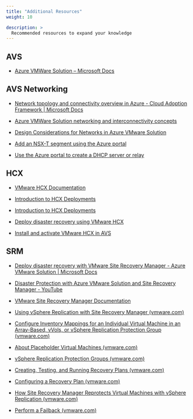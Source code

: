```yaml
---
title: "Additional Resources"
weight: 10

description: >
  Recommended resources to expand your knowledge
---
```



## AVS

-   [Azure VMWare Solution – Microsoft Docs](https://docs.microsoft.com/en-us/azure/azure-vmware/)

## AVS Networking

-   [Network topology and connectivity overview in Azure - Cloud Adoption
    Framework \| Microsoft
    Docs](https://docs.microsoft.com/en-us/azure/cloud-adoption-framework/ready/enterprise-scale/network-topology-and-connectivity)

-   [Azure VMWare Solution networking and interconnectivity
    concepts](https://docs.microsoft.com/en-us/azure/azure-vmware/concepts-networking)

-   [Design Considerations for Networks in Azure VMware
    Solution](https://docs.microsoft.com/en-us/azure/cloud-adoption-framework/scenarios/azure-vmware/eslz-network-topology-connectivity#general-design-considerations-and-recommendations)

-   [Add an NSX-T segment using the Azure
    portal](https://docs.microsoft.com/en-us/azure/azure-vmware/tutorial-nsx-t-network-segment#use-azure-portal-to-add-an-nsx-t-segment)

-   [Use the Azure portal to create a DHCP server or
    relay](https://docs.microsoft.com/en-us/azure/azure-vmware/configure-dhcp-azure-vmware-solution#use-the-azure-portal-to-create-a-dhcp-server-or-relay)

## HCX

-   [VMware HCX
    Documentation](https://docs.vmware.com/en/VMware-HCX/index.html?hWord=N4IghgNiBcIBYGMAeIC+Q)

-   [Introduction to HCX
    Deployments](https://docs.vmware.com/en/VMware-HCX/4.2/hcx-getting-started/GUID-DE0AD0AE-A6A6-4769-96ED-4D200F739A68.html)

-   [Introduction to HCX
    Deployments](https://docs.vmware.com/en/VMware-HCX/4.2/hcx-getting-started/GUID-DE0AD0AE-A6A6-4769-96ED-4D200F739A68.html)

-   [Deploy disaster recovery using VMware
    HCX](https://docs.microsoft.com/en-us/azure/azure-vmware/configure-vmware-hcx)

-   [Install and activate VMware HCX in
    AVS](https://docs.microsoft.com/en-us/azure/azure-vmware/install-vmware-hcx)

## SRM

-   [Deploy disaster recovery with VMware Site Recovery Manager - Azure VMware
    Solution \| Microsoft
    Docs](https://docs.microsoft.com/en-us/azure/azure-vmware/disaster-recovery-using-vmware-site-recovery-manager)

-   [Disaster Protection with Azure VMware Solution and Site Recovery Manager -
    YouTube](https://www.youtube.com/watch?v=ZH-2z0R4FB4&t=2s)

-   [VMware Site Recovery Manager
    Documentation](https://docs.vmware.com/en/Site-Recovery-Manager/index.html)

-   [Using vSphere Replication with Site Recovery Manager
    (vmware.com)](https://docs.vmware.com/en/Site-Recovery-Manager/8.3/com.vmware.srm.admin.doc/GUID-2C77C830-892D-45FF-BA4F-80AC10085DBE.html)

-   [Configure Inventory Mappings for an Individual Virtual Machine in an
    Array-Based, vVols, or vSphere Replication Protection Group
    (vmware.com)](https://docs.vmware.com/en/Site-Recovery-Manager/8.3/com.vmware.srm.admin.doc/GUID-84A31A0E-0997-4206-9C99-3AE1846F7CFB.html#GUID-84A31A0E-0997-4206-9C99-3AE1846F7CFB)

-   [About Placeholder Virtual Machines
    (vmware.com)](https://docs.vmware.com/en/Site-Recovery-Manager/8.3/com.vmware.srm.admin.doc/GUID-EFE73B20-1C68-4D2C-8C86-A6E3C6214F07.html)

-   [vSphere Replication Protection Groups
    (vmware.com)](https://docs.vmware.com/en/Site-Recovery-Manager/8.3/com.vmware.srm.admin.doc/GUID-CCF2E768-736E-4EAA-B3BE-50182635BC49.html)

-   [Creating, Testing, and Running Recovery Plans
    (vmware.com)](https://docs.vmware.com/en/Site-Recovery-Manager/8.3/com.vmware.srm.admin.doc/GUID-AF6BF11B-4FB7-4543-A873-329FDF1524A4.html)

-   [Configuring a Recovery Plan
    (vmware.com)](https://docs.vmware.com/en/Site-Recovery-Manager/8.3/com.vmware.srm.admin.doc/GUID-FAC499CE-2994-46EF-9164-6D97EAF52C68.html)

-   [How Site Recovery Manager Reprotects Virtual Machines with vSphere
    Replication
    (vmware.com)](https://docs.vmware.com/en/Site-Recovery-Manager/8.3/com.vmware.srm.admin.doc/GUID-1DE0E76D-1BA7-44D8-AEA2-5B2218E219B1.html)

-   [Perform a Failback
    (vmware.com)](https://docs.vmware.com/en/Site-Recovery-Manager/8.3/com.vmware.srm.admin.doc/GUID-556E84C0-F8B7-4F9F-AAB0-0891C084EDE4.html)
